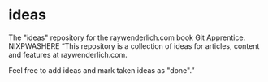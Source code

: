 # ideas
The "ideas" repository for the raywenderlich.com book Git Apprentice.
NIXPWASHERE
“This repository is a collection of ideas for articles, content and 
features at raywenderlich.com.

Feel free to add ideas and mark taken ideas as "done".”

